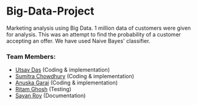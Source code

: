 # Big-Data-Project
Marketing analysis using Big Data.
1 million data of customers were given for analysis. 
This was an attempt to find the probability of a customer accepting an offer. 
We have used Naive Bayes' classifier.

### Team Members:

* [Utsav Das](http://devutsav.github.io/) (Coding & implementation)
* [Sumitra Chowdhury](http://chowdhurysum.github.io/) (Coding & implementation)
* [Anuska Garai]() (Coding & implementation)
* [Ritam Ghosh]() (Testing)
* [Sayan Roy]() (Documentation)





